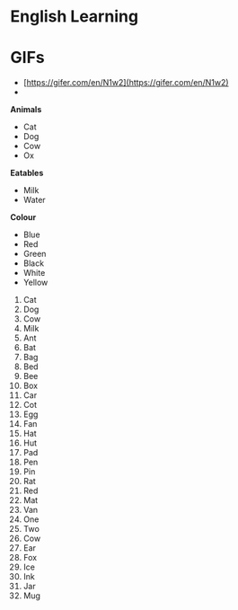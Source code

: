 # English Learning

# GIFs

- [https://gifer.com/en/N1w2](https://gifer.com/en/N1w2)
-   

  

**Animals**

- Cat
- Dog
- Cow
- Ox

  

**Eatables**

- Milk
- Water

  

**Colour**

- Blue
- Red
- Green
- Black
- White
- Yellow

  

1. Cat
2. Dog
3. Cow
4. Milk
5. Ant
6. Bat
7. Bag
8. Bed
9. Bee
10. Box
11. Car
12. Cot
13. Egg
14. Fan
15. Hat
16. Hut
17. Pad
18. Pen
19. Pin
20. Rat
21. Red
22. Mat
23. Van
24. One
25. Two
26. Cow
27. Ear
28. Fox
29. Ice
30. Ink
31. Jar
32. Mug